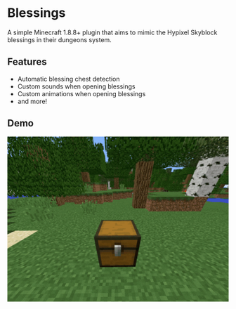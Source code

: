 # Blessings
A simple Minecraft 1.8.8+ plugin that aims to mimic the Hypixel Skyblock blessings in their dungeons system.

## Features
- Automatic blessing chest detection
- Custom sounds when opening blessings
- Custom animations when opening blessings
- and more!

## Demo
![](https://github.com/IanTapply22/Blessings/blob/main/assets/blessing-demo.gif)
